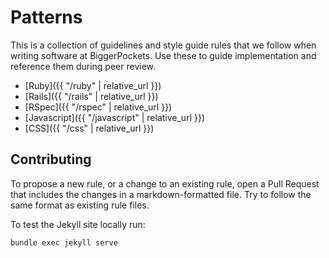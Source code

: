 # Patterns

This is a collection of guidelines and style guide rules that we follow when writing software at BiggerPockets. Use these to guide implementation and reference them during peer review.

- [Ruby]({{ "/ruby" | relative_url }})
- [Rails]({{ "/rails" | relative_url }})
- [RSpec]({{ "/rspec" | relative_url }})
- [Javascript]({{ "/javascript" | relative_url }})
- [CSS]({{ "/css" | relative_url }})

## Contributing

To propose a new rule, or a change to an existing rule, open a Pull Request that includes the changes in a markdown-formatted file. Try to follow the same format as existing rule files.

To test the Jekyll site locally run:

`bundle exec jekyll serve`
